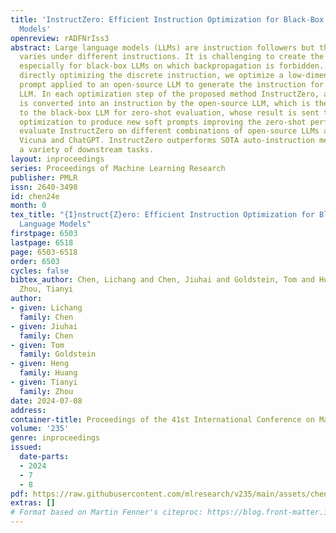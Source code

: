 ```yaml
---
title: 'InstructZero: Efficient Instruction Optimization for Black-Box Large Language
  Models'
openreview: rADFNrIss3
abstract: Large language models (LLMs) are instruction followers but the performance
  varies under different instructions. It is challenging to create the best instruction,
  especially for black-box LLMs on which backpropagation is forbidden. Instead of
  directly optimizing the discrete instruction, we optimize a low-dimensional soft
  prompt applied to an open-source LLM to generate the instruction for the black-box
  LLM. In each optimization step of the proposed method InstructZero, a soft prompt
  is converted into an instruction by the open-source LLM, which is then submitted
  to the black-box LLM for zero-shot evaluation, whose result is sent to Bayesian
  optimization to produce new soft prompts improving the zero-shot performance. We
  evaluate InstructZero on different combinations of open-source LLMs and APIs including
  Vicuna and ChatGPT. InstructZero outperforms SOTA auto-instruction methods across
  a variety of downstream tasks.
layout: inproceedings
series: Proceedings of Machine Learning Research
publisher: PMLR
issn: 2640-3498
id: chen24e
month: 0
tex_title: "{I}nstruct{Z}ero: Efficient Instruction Optimization for Black-Box Large
  Language Models"
firstpage: 6503
lastpage: 6518
page: 6503-6518
order: 6503
cycles: false
bibtex_author: Chen, Lichang and Chen, Jiuhai and Goldstein, Tom and Huang, Heng and
  Zhou, Tianyi
author:
- given: Lichang
  family: Chen
- given: Jiuhai
  family: Chen
- given: Tom
  family: Goldstein
- given: Heng
  family: Huang
- given: Tianyi
  family: Zhou
date: 2024-07-08
address:
container-title: Proceedings of the 41st International Conference on Machine Learning
volume: '235'
genre: inproceedings
issued:
  date-parts:
  - 2024
  - 7
  - 8
pdf: https://raw.githubusercontent.com/mlresearch/v235/main/assets/chen24e/chen24e.pdf
extras: []
# Format based on Martin Fenner's citeproc: https://blog.front-matter.io/posts/citeproc-yaml-for-bibliographies/
---
```

